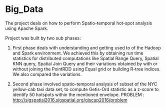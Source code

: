 # Big_Data
The project deals on how to perform Spatio-temporal hot-spot analysis using Apache Spark.

Project was built by two sub phases:

1) First phase deals with understanding and getting used to of the Hadoop and Spark environment. We achieved this by obtaining run time statistics for distributed computations like Spatial Range Query, Spatial KNN query, Spatial Join Query and their variations obtained by with or without joining the PointRDD using Equal grid or building R-tree indices. We also compared the variations.

2) Second phase involved spatio-temporal analysis of subset of the NYC yellow-cab taxi data set, to compute Getis-Ord statistic as a z-score to identify 50 hotspots within the mentioned envelope. PROBLEM : http://sigspatial2016.sigspatial.org/giscup2016/problem

